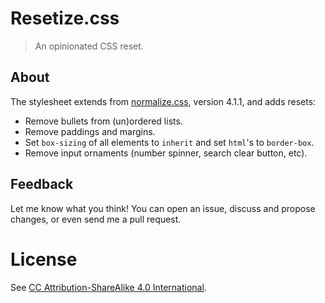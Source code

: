 # Resetize.css

> An opinionated CSS reset.

## About

The stylesheet extends from [normalize.css](http://necolas.github.io/normalize.css/), version 4.1.1, and adds resets:

- Remove bullets from (un)ordered lists.
- Remove paddings and margins.
- Set `box-sizing` of all elements to `inherit` and set `html`'s to `border-box`.
- Remove input ornaments (number spinner, search clear button, etc).

## Feedback

Let me know what you think! You can open an issue, discuss and propose changes, or even send me a pull request.

# License

See [CC Attribution-ShareAlike 4.0 International](http://creativecommons.org/licenses/by-sa/4.0/deed.en_US).
